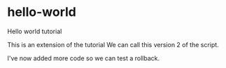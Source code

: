 # hello-world
Hello world tutorial

This is an extension of the tutorial
We can call this version 2 of the script.

I've now added more code so we can test a rollback.
